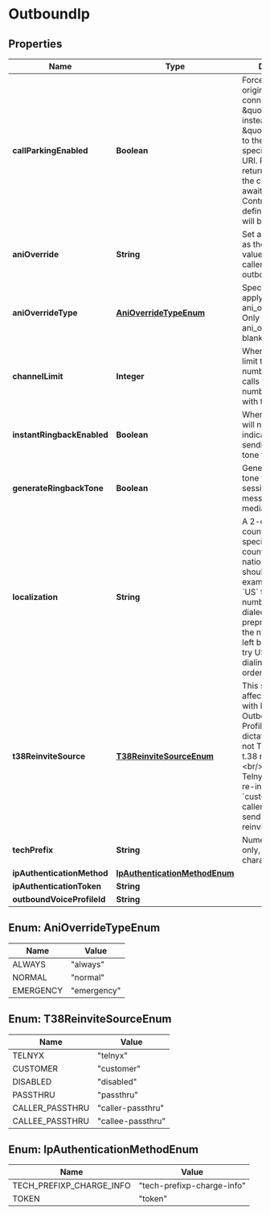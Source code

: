 # OutboundIp

## Properties
Name | Type | Description | Notes
------------ | ------------- | ------------- | -------------
**callParkingEnabled** | **Boolean** | Forces all SIP calls originated on this connection to be \&quot;parked\&quot; instead of \&quot;bridged\&quot; to the destination specified on the URI. Parked calls will return ringback to the caller and will await for a Call Control command to define which action will be taken next. |  [optional]
**aniOverride** | **String** | Set a phone number as the ani_override value to override caller id number on outbound calls. |  [optional]
**aniOverrideType** | [**AniOverrideTypeEnum**](#AniOverrideTypeEnum) | Specifies when we apply your ani_override setting. Only applies when ani_override is not blank. |  [optional]
**channelLimit** | **Integer** | When set, this will limit the total number of outbound calls to phone numbers associated with this connection. |  [optional]
**instantRingbackEnabled** | **Boolean** | When set, ringback will not wait for indication before sending ringback tone to calling party. |  [optional]
**generateRingbackTone** | **Boolean** | Generate ringback tone through 183 session progress message with early media. |  [optional]
**localization** | **String** | A 2-character country code specifying the country whose national dialing rules should be used. For example, if set to &#x60;US&#x60; then any US number can be dialed without preprending +1 to the number. When left blank, Telnyx will try US and GB dialing rules, in that order, by default. |  [optional]
**t38ReinviteSource** | [**T38ReinviteSourceEnum**](#T38ReinviteSourceEnum) | This setting only affects connections with Fax-type Outbound Voice Profiles. The setting dictates whether or not Telnyx sends a t.38 reinvite.&lt;br/&gt;&lt;br/&gt; By default, Telnyx will send the re-invite. If set to &#x60;customer&#x60;, the caller is expected to send the t.38 reinvite. |  [optional]
**techPrefix** | **String** | Numerical chars only, exactly 4 characters. |  [optional]
**ipAuthenticationMethod** | [**IpAuthenticationMethodEnum**](#IpAuthenticationMethodEnum) |  |  [optional]
**ipAuthenticationToken** | **String** |  |  [optional]
**outboundVoiceProfileId** | **String** |  |  [optional]

<a name="AniOverrideTypeEnum"></a>
## Enum: AniOverrideTypeEnum
Name | Value
---- | -----
ALWAYS | &quot;always&quot;
NORMAL | &quot;normal&quot;
EMERGENCY | &quot;emergency&quot;

<a name="T38ReinviteSourceEnum"></a>
## Enum: T38ReinviteSourceEnum
Name | Value
---- | -----
TELNYX | &quot;telnyx&quot;
CUSTOMER | &quot;customer&quot;
DISABLED | &quot;disabled&quot;
PASSTHRU | &quot;passthru&quot;
CALLER_PASSTHRU | &quot;caller-passthru&quot;
CALLEE_PASSTHRU | &quot;callee-passthru&quot;

<a name="IpAuthenticationMethodEnum"></a>
## Enum: IpAuthenticationMethodEnum
Name | Value
---- | -----
TECH_PREFIXP_CHARGE_INFO | &quot;tech-prefixp-charge-info&quot;
TOKEN | &quot;token&quot;
